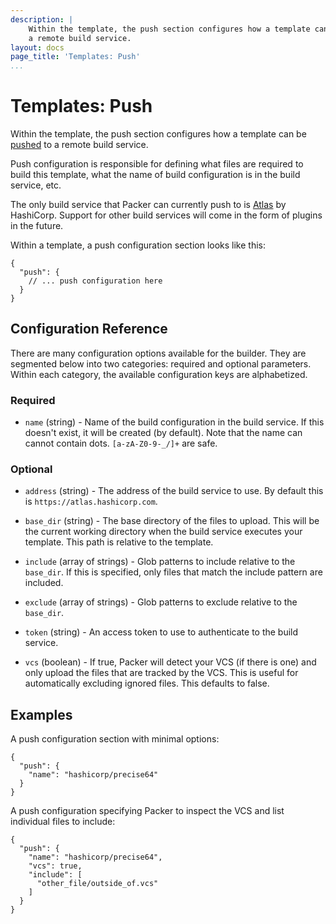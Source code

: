 ```yaml
---
description: |
    Within the template, the push section configures how a template can be pushed to
    a remote build service.
layout: docs
page_title: 'Templates: Push'
...
```


# Templates: Push

Within the template, the push section configures how a template can be
[pushed](/docs/command-line/push.html) to a remote build service.

Push configuration is responsible for defining what files are required to build
this template, what the name of build configuration is in the build service,
etc.

The only build service that Packer can currently push to is
[Atlas](https://atlas.hashicorp.com) by HashiCorp. Support for other build
services will come in the form of plugins in the future.

Within a template, a push configuration section looks like this:

``` {.javascript}
{
  "push": {
    // ... push configuration here
  }
}
```

## Configuration Reference

There are many configuration options available for the builder. They are
segmented below into two categories: required and optional parameters. Within
each category, the available configuration keys are alphabetized.

### Required

-   `name` (string) - Name of the build configuration in the build service. If
    this doesn't exist, it will be created (by default). Note that the name can
    cannot contain dots. `[a-zA-Z0-9-_/]+` are safe.

### Optional

-   `address` (string) - The address of the build service to use. By default
    this is `https://atlas.hashicorp.com`.

-   `base_dir` (string) - The base directory of the files to upload. This will
    be the current working directory when the build service executes
    your template. This path is relative to the template.

-   `include` (array of strings) - Glob patterns to include relative to the
    `base_dir`. If this is specified, only files that match the include pattern
    are included.

-   `exclude` (array of strings) - Glob patterns to exclude relative to the
    `base_dir`.

-   `token` (string) - An access token to use to authenticate to the
    build service.

-   `vcs` (boolean) - If true, Packer will detect your VCS (if there is one) and
    only upload the files that are tracked by the VCS. This is useful for
    automatically excluding ignored files. This defaults to false.

## Examples

A push configuration section with minimal options:

``` {.javascript}
{
  "push": {
    "name": "hashicorp/precise64"
  }
}
```

A push configuration specifying Packer to inspect the VCS and list individual
files to include:

``` {.javascript}
{
  "push": {
    "name": "hashicorp/precise64",
    "vcs": true,
    "include": [
      "other_file/outside_of.vcs"
    ]
  }
}
```
